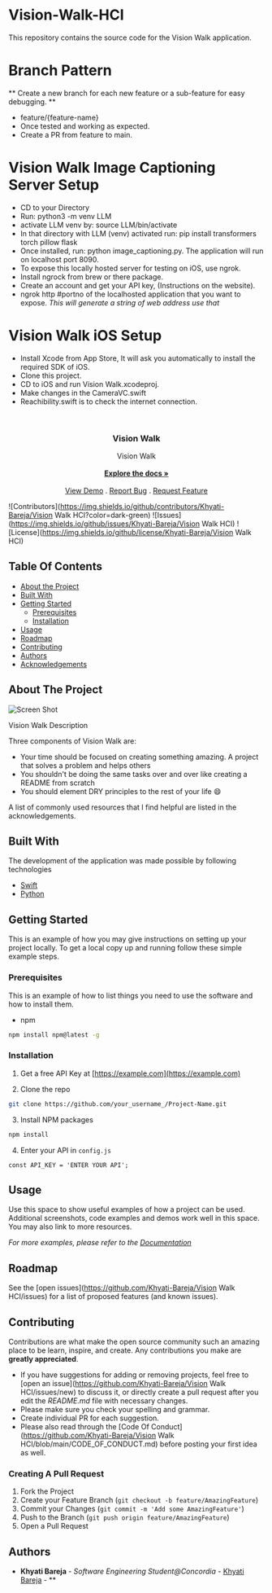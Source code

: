 # Vision-Walk-HCI
This repository contains the source code for the Vision Walk application.

# Branch Pattern

** Create a new branch for each new feature or a sub-feature for easy debugging. **

- feature/{feature-name}
- Once tested and working as expected.
- Create a PR from feature to main.

# Vision Walk Image Captioning Server Setup

- CD to your Directory
- Run: python3 -m venv LLM
- activate LLM venv by: source LLM/bin/activate
- In that directory with LLM (venv) activated run: pip install transformers torch pillow flask
- Once installed, run: python image_captioning.py. The application will run on localhost port 8090.
- To expose this locally hosted server for testing on iOS, use ngrok.
- Install ngrock from brew or there package.
- Create an account and get your API key, (Instructions on the website).
- ngrok http #portno of the localhosted application that you want to expose. *This will generate a string of web address use that*

# Vision Walk iOS Setup

- Install Xcode from App Store, It will ask you automatically to install the required SDK of iOS.
- Clone this project.
- CD to iOS and run Vision Walk.xcodeproj.
- Make changes in the CameraVC.swift
- Reachibility.swift is to check the internet connection.



<br/>
<p align="center">
  <h3 align="center">Vision Walk</h3>

  <p align="center">
    Vision Walk
    <br/>
    <br/>
    <a href="https://github.com/Khyati-Bareja/Vision Walk HCI"><strong>Explore the docs »</strong></a>
    <br/>
    <br/>
    <a href="[https://github.com/Khyati-Bareja/Vision Walk HCI](https://www.youtube.com/watch?v=mFafPWAMyGI)">View Demo</a>
    .
    <a href="https://github.com/Khyati-Bareja/Vision Walk HCI/issues">Report Bug</a>
    .
    <a href="https://github.com/Khyati-Bareja/Vision Walk HCI/issues">Request Feature</a>
  </p>
</p>

![Contributors](https://img.shields.io/github/contributors/Khyati-Bareja/Vision Walk HCI?color=dark-green) ![Issues](https://img.shields.io/github/issues/Khyati-Bareja/Vision Walk HCI) ![License](https://img.shields.io/github/license/Khyati-Bareja/Vision Walk HCI) 

## Table Of Contents

* [About the Project](#about-the-project)
* [Built With](#built-with)
* [Getting Started](#getting-started)
  * [Prerequisites](#prerequisites)
  * [Installation](#installation)
* [Usage](#usage)
* [Roadmap](#roadmap)
* [Contributing](#contributing)
* [Authors](#authors)
* [Acknowledgements](#acknowledgements)

## About The Project

![Screen Shot](images/screenshot.png)

Vision Walk Description

Three components of Vision Walk are:

* Your time should be focused on creating something amazing. A project that solves a problem and helps others
* You shouldn't be doing the same tasks over and over like creating a README from scratch
* You should element DRY principles to the rest of your life :smile:

A list of commonly used resources that I find helpful are listed in the acknowledgements.

## Built With

The development of the application was made possible by following technologies

* [Swift](link)
* [Python](link)

## Getting Started

This is an example of how you may give instructions on setting up your project locally.
To get a local copy up and running follow these simple example steps.

### Prerequisites

This is an example of how to list things you need to use the software and how to install them.

* npm

```sh
npm install npm@latest -g
```

### Installation

1. Get a free API Key at [https://example.com](https://example.com)

2. Clone the repo

```sh
git clone https://github.com/your_username_/Project-Name.git
```

3. Install NPM packages

```sh
npm install
```

4. Enter your API in `config.js`

```JS
const API_KEY = 'ENTER YOUR API';
```

## Usage

Use this space to show useful examples of how a project can be used. Additional screenshots, code examples and demos work well in this space. You may also link to more resources.

_For more examples, please refer to the [Documentation](https://example.com)_

## Roadmap

See the [open issues](https://github.com/Khyati-Bareja/Vision Walk HCI/issues) for a list of proposed features (and known issues).

## Contributing

Contributions are what make the open source community such an amazing place to be learn, inspire, and create. Any contributions you make are **greatly appreciated**.
* If you have suggestions for adding or removing projects, feel free to [open an issue](https://github.com/Khyati-Bareja/Vision Walk HCI/issues/new) to discuss it, or directly create a pull request after you edit the *README.md* file with necessary changes.
* Please make sure you check your spelling and grammar.
* Create individual PR for each suggestion.
* Please also read through the [Code Of Conduct](https://github.com/Khyati-Bareja/Vision Walk HCI/blob/main/CODE_OF_CONDUCT.md) before posting your first idea as well.

### Creating A Pull Request

1. Fork the Project
2. Create your Feature Branch (`git checkout -b feature/AmazingFeature`)
3. Commit your Changes (`git commit -m 'Add some AmazingFeature'`)
4. Push to the Branch (`git push origin feature/AmazingFeature`)
5. Open a Pull Request

## Authors

* **Khyati Bareja** - *Software Engineering Student@Concordia* - [Khyati Bareja](https://github.com/Khyati-Bareja/) - **

  
